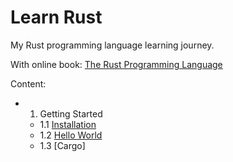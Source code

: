 # Learn Rust

My Rust programming language learning journey.

With online book: [The Rust Programming Language](https://doc.rust-lang.org/book/title-page.html)

Content:

- 1. Getting Started
  - 1.1 [Installation](1_1_installation/README.md)
  - 1.2 [Hello World](1_2_hello_world/README.md)
  - 1.3 [Cargo]